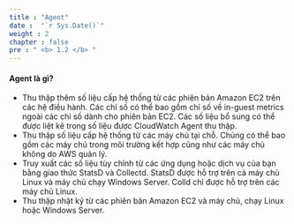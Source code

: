 ```yaml
---
title : "Agent"
date :  "`r Sys.Date()`" 
weight : 2 
chapter : false
pre : " <b> 1.2 </b> "
---
```


#### Agent là gì?

- Thu thập thêm số liệu cấp hệ thống từ các phiên bản Amazon EC2 trên các hệ điều hành. Các chỉ số có thể bao gồm chỉ số về in-guest metrics ngoài các chỉ số dành cho phiên bản EC2. Các số liệu bổ sung có thể được liệt kê trong số liệu được CloudWatch Agent thu thập.
- Thu thập số liệu cấp hệ thống từ các máy chủ tại chỗ. Chúng có thể bao gồm các máy chủ trong môi trường kết hợp cũng như các máy chủ không do AWS quản lý.
- Truy xuất các số liệu tùy chỉnh từ các ứng dụng hoặc dịch vụ của bạn bằng giao thức StatsD và Collectd. StatsD được hỗ trợ trên cả máy chủ Linux và máy chủ chạy Windows Server. Colld chỉ được hỗ trợ trên các máy chủ Linux.
- Thu thập nhật ký từ các phiên bản Amazon EC2 và máy chủ, chạy Linux hoặc Windows Server.
